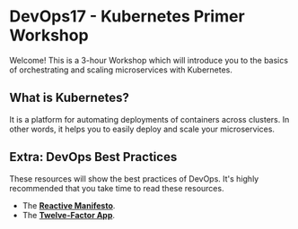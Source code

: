 # DevOps17 - Kubernetes Primer Workshop

Welcome! This is a 3-hour Workshop which will introduce you to the basics of
orchestrating and scaling microservices with Kubernetes.

## What is Kubernetes?

It is a platform for automating deployments of containers across clusters.
In other words, it helps you to easily deploy and scale your microservices.

## Extra: DevOps Best Practices

These resources will show the best practices of DevOps. It's highly recommended
that you take time to read these resources.

- The **[Reactive Manifesto](http://www.reactivemanifesto.org)**.
- The **[Twelve-Factor App](https://12factor.net)**.
